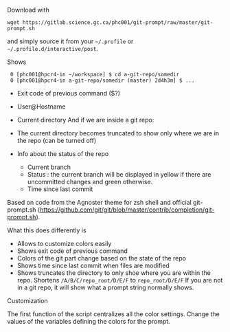 Download with 
```
wget https://gitlab.science.gc.ca/phc001/git-prompt/raw/master/git-prompt.sh
```
and simply source it from your `~/.profile` or `~/.profile.d/interactive/post`.

Shows
```
 0 [phc001@hpcr4-in ~/workspace] $ cd a-git-repo/somedir
 0 [phc001@hpcr4-in a-git-repo/somedir (master) 2d4h3m] $ ...
```
- Exit code of previous command ($?)
- User@Hostname
- Current directory
And if we are inside a git repo:

- The current directory becomes truncated to show only where we are in the repo
  (can be turned off)
- Info about the status of the repo
  - Current branch
  - Status : the current branch will be displayed in yellow if there are
    uncommitted changes and green otherwise.
  - Time since last commit

Based on code from the Agnoster theme for zsh shell and official git-prompt.sh
(https://github.com/git/git/blob/master/contrib/completion/git-prompt.sh).

What this does differently is
- Allows to customize colors easily
- Shows exit code of previous command
- Colors of the git part change based on the state of the repo
- Shows time since last commit when files are modified
- Shows truncates the directory to only shoe where you are within the repo.
  Shortens `/A/B/C/repo_root/D/E/F` to `repo_root/D/E/F`
  If you are not in a git repo, it will show what a prompt string normally
  shows.

Customization

The first function of the script centralizes all the color settings.  Change the
values of the variables defining the colors for the prompt.


